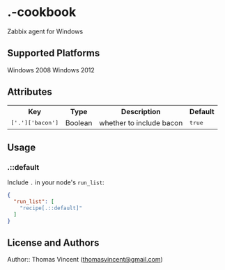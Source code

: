 # .-cookbook

Zabbix agent for Windows

## Supported Platforms

Windows 2008
Windows 2012

## Attributes

<table>
  <tr>
    <th>Key</th>
    <th>Type</th>
    <th>Description</th>
    <th>Default</th>
  </tr>
  <tr>
    <td><tt>['.']['bacon']</tt></td>
    <td>Boolean</td>
    <td>whether to include bacon</td>
    <td><tt>true</tt></td>
  </tr>
</table>

## Usage

### .::default

Include `.` in your node's `run_list`:

```json
{
  "run_list": [
    "recipe[.::default]"
  ]
}
```

## License and Authors

Author:: Thomas Vincent (thomasvincent@gmail.com)
